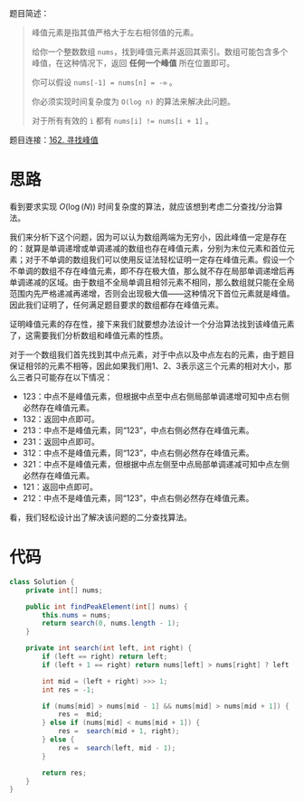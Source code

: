 题目简述：

> 峰值元素是指其值严格大于左右相邻值的元素。
>
> 给你一个整数数组 `nums`，找到峰值元素并返回其索引。数组可能包含多个峰值，在这种情况下，返回 **任何一个峰值** 所在位置即可。
>
> 你可以假设 `nums[-1] = nums[n] = -∞` 。
>
> 你必须实现时间复杂度为 `O(log n)` 的算法来解决此问题。
>
> 对于所有有效的 `i` 都有 `nums[i] != nums[i + 1]` 。

题目连接：[162. 寻找峰值](https://leetcode.cn/problems/find-peak-element/)

# 思路

看到要求实现 $O(\log(N))$ 时间复杂度的算法，就应该想到考虑二分查找/分治算法。

我们来分析下这个问题，因为可以认为数组两端为无穷小，因此峰值一定是存在的：就算是单调递增或单调递减的数组也存在峰值元素，分别为末位元素和首位元素；对于不单调的数组我们可以使用反证法轻松证明一定存在峰值元素。假设一个不单调的数组不存在峰值元素，即不存在极大值，那么就不存在局部单调递增后再单调递减的区域。由于数组不全局单调且相邻元素不相同，那么数组就只能在全局范围内先严格递减再递增，否则会出现极大值——这种情况下首位元素就是峰值。因此我们证明了，任何满足题目要求的数组都存在峰值元素。

证明峰值元素的存在性，接下来我们就要想办法设计一个分治算法找到该峰值元素了，这需要我们分析数组和峰值元素的性质。

对于一个数组我们首先找到其中点元素，对于中点以及中点左右的元素，由于题目保证相邻的元素不相等，因此如果我们用1、2、3表示这三个元素的相对大小，那么三者只可能存在以下情况：

- 123：中点不是峰值元素，但根据中点至中点右侧局部单调递增可知中点右侧必然存在峰值元素。
- 132：返回中点即可。
- 213：中点不是峰值元素，同“123”，中点右侧必然存在峰值元素。
- 231：返回中点即可。
- 312：中点不是峰值元素，同“123”，中点右侧必然存在峰值元素。
- 321：中点不是峰值元素，但根据中点左侧至中点局部单调递减可知中点左侧必然存在峰值元素。
- 121：返回中点即可。
- 212：中点不是峰值元素，同“123”，中点右侧必然存在峰值元素。

看，我们轻松设计出了解决该问题的二分查找算法。

# 代码

```java
class Solution {
    private int[] nums;

    public int findPeakElement(int[] nums) {
        this.nums = nums;
        return search(0, nums.length - 1);
    }

    private int search(int left, int right) {
        if (left == right) return left;
        if (left + 1 == right) return nums[left] > nums[right] ? left : right;

        int mid = (left + right) >>> 1;
        int res = -1;

        if (nums[mid] > nums[mid - 1] && nums[mid] > nums[mid + 1]) {
            res =  mid;
        } else if (nums[mid] < nums[mid + 1]) {
            res =  search(mid + 1, right);
        } else {
            res =  search(left, mid - 1);
        }

        return res;
    }
}
```

